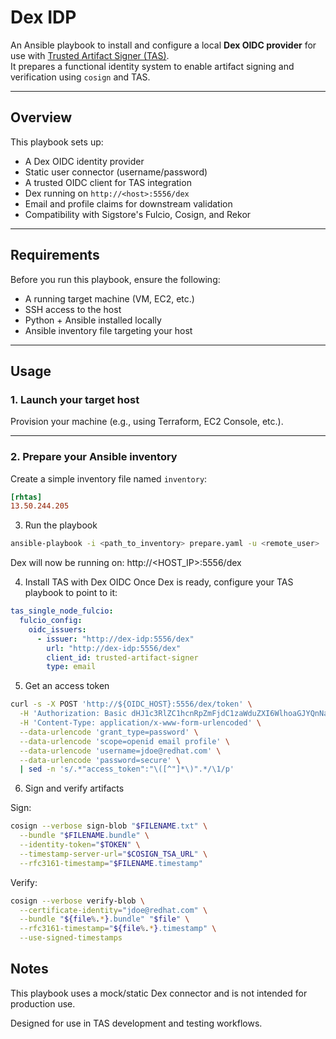 # Dex IDP

An Ansible playbook to install and configure a local **Dex OIDC provider** for use with [Trusted Artifact Signer (TAS)](https://github.com/securesign).  
It prepares a functional identity system to enable artifact signing and verification using `cosign` and TAS.

---

## Overview

This playbook sets up:

- A Dex OIDC identity provider
- Static user connector (username/password)
- A trusted OIDC client for TAS integration
- Dex running on `http://<host>:5556/dex`
- Email and profile claims for downstream validation
- Compatibility with Sigstore's Fulcio, Cosign, and Rekor

---

## Requirements

Before you run this playbook, ensure the following:

- A running target machine (VM, EC2, etc.)
- SSH access to the host
- Python + Ansible installed locally
- Ansible inventory file targeting your host

---

## Usage

### 1. Launch your target host

Provision your machine (e.g., using Terraform, EC2 Console, etc.).

---

### 2. Prepare your Ansible inventory

Create a simple inventory file named `inventory`:

```ini
[rhtas]
13.50.244.205
```

3. Run the playbook

```bash
ansible-playbook -i <path_to_inventory> prepare.yaml -u <remote_user>
```

Dex will now be running on:
http://<HOST_IP>:5556/dex

4. Install TAS with Dex OIDC
Once Dex is ready, configure your TAS playbook to point to it:

```yaml
tas_single_node_fulcio:
  fulcio_config:
    oidc_issuers:
      - issuer: "http://dex-idp:5556/dex"
        url: "http://dex-idp:5556/dex"
        client_id: trusted-artifact-signer
        type: email
```

5. Get an access token

```bash
curl -s -X POST 'http://${OIDC_HOST}:5556/dex/token' \
  -H 'Authorization: Basic dHJ1c3RlZC1hcnRpZmFjdC1zaWduZXI6WlhoaGJYQnNaUzFoY0hBdGMyVmpjbVYw' \
  -H 'Content-Type: application/x-www-form-urlencoded' \
  --data-urlencode 'grant_type=password' \
  --data-urlencode 'scope=openid email profile' \
  --data-urlencode 'username=jdoe@redhat.com' \
  --data-urlencode 'password=secure' \
  | sed -n 's/.*"access_token":"\([^"]*\)".*/\1/p'
```

6. Sign and verify artifacts

Sign:

```bash
cosign --verbose sign-blob "$FILENAME.txt" \
  --bundle "$FILENAME.bundle" \
  --identity-token="$TOKEN" \
  --timestamp-server-url="$COSIGN_TSA_URL" \
  --rfc3161-timestamp="$FILENAME.timestamp"
```

Verify:

```bash
cosign --verbose verify-blob \
  --certificate-identity="jdoe@redhat.com" \
  --bundle "${file%.*}.bundle" "$file" \
  --rfc3161-timestamp="${file%.*}.timestamp" \
  --use-signed-timestamps
```

## Notes
This playbook uses a mock/static Dex connector and is not intended for production use.

Designed for use in TAS development and testing workflows.
